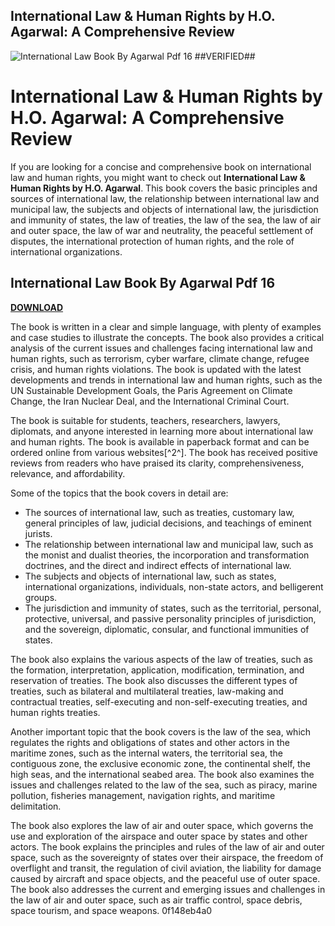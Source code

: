 ## International Law & Human Rights by H.O. Agarwal: A Comprehensive Review

 
![International Law Book By Agarwal Pdf 16 ##VERIFIED##](https://encrypted-tbn2.gstatic.com/images?q=tbn:ANd9GcRIIOpl2CAPuRR54lZ4FSdk5vSBisSkmqSThsJcoC7jHKdJ5EfZbq_IUUYx)

 
# International Law & Human Rights by H.O. Agarwal: A Comprehensive Review
 
If you are looking for a concise and comprehensive book on international law and human rights, you might want to check out **International Law & Human Rights by H.O. Agarwal**. This book covers the basic principles and sources of international law, the relationship between international law and municipal law, the subjects and objects of international law, the jurisdiction and immunity of states, the law of treaties, the law of the sea, the law of air and outer space, the law of war and neutrality, the peaceful settlement of disputes, the international protection of human rights, and the role of international organizations.
 
## International Law Book By Agarwal Pdf 16


[**DOWNLOAD**](https://www.google.com/url?q=https%3A%2F%2Furluss.com%2F2tKh06&sa=D&sntz=1&usg=AOvVaw26zkCk6UPLk1UCTm75W-wg)

 
The book is written in a clear and simple language, with plenty of examples and case studies to illustrate the concepts. The book also provides a critical analysis of the current issues and challenges facing international law and human rights, such as terrorism, cyber warfare, climate change, refugee crisis, and human rights violations. The book is updated with the latest developments and trends in international law and human rights, such as the UN Sustainable Development Goals, the Paris Agreement on Climate Change, the Iran Nuclear Deal, and the International Criminal Court.
 
The book is suitable for students, teachers, researchers, lawyers, diplomats, and anyone interested in learning more about international law and human rights. The book is available in paperback format and can be ordered online from various websites[^2^]. The book has received positive reviews from readers who have praised its clarity, comprehensiveness, relevance, and affordability.

Some of the topics that the book covers in detail are:
 
- The sources of international law, such as treaties, customary law, general principles of law, judicial decisions, and teachings of eminent jurists.
- The relationship between international law and municipal law, such as the monist and dualist theories, the incorporation and transformation doctrines, and the direct and indirect effects of international law.
- The subjects and objects of international law, such as states, international organizations, individuals, non-state actors, and belligerent groups.
- The jurisdiction and immunity of states, such as the territorial, personal, protective, universal, and passive personality principles of jurisdiction, and the sovereign, diplomatic, consular, and functional immunities of states.

The book also explains the various aspects of the law of treaties, such as the formation, interpretation, application, modification, termination, and reservation of treaties. The book also discusses the different types of treaties, such as bilateral and multilateral treaties, law-making and contractual treaties, self-executing and non-self-executing treaties, and human rights treaties.

Another important topic that the book covers is the law of the sea, which regulates the rights and obligations of states and other actors in the maritime zones, such as the internal waters, the territorial sea, the contiguous zone, the exclusive economic zone, the continental shelf, the high seas, and the international seabed area. The book also examines the issues and challenges related to the law of the sea, such as piracy, marine pollution, fisheries management, navigation rights, and maritime delimitation.
 
The book also explores the law of air and outer space, which governs the use and exploration of the airspace and outer space by states and other actors. The book explains the principles and rules of the law of air and outer space, such as the sovereignty of states over their airspace, the freedom of overflight and transit, the regulation of civil aviation, the liability for damage caused by aircraft and space objects, and the peaceful use of outer space. The book also addresses the current and emerging issues and challenges in the law of air and outer space, such as air traffic control, space debris, space tourism, and space weapons.
 0f148eb4a0
